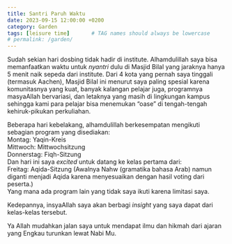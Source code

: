 ```yaml
---
title: Santri Paruh Waktu
date: 2023-09-15 12:00:00 +0200
category: Garden
tags: [leisure time]       # TAG names should always be lowercase
# permalink: /garden/
---
```


Sudah sekian hari dosbing tidak hadir di institute. Alhamdulillah saya bisa memanfaatkan waktu untuk _nyantri_ dulu di Masjid Bilal yang jaraknya hanya 5 menit naik sepeda dari institute. Dari 4 kota yang pernah saya tinggali (termasuk Aachen), Masjid Bilal ini menurut saya paling spesial karena komunitasnya yang kuat, banyak kalangan pelajar juga, programnya masyaAllah bervariasi, dan letaknya yang masih di lingkungan kampus sehingga kami para pelajar bisa menemukan “oase” di tengah-tengah kehiruk-pikukan perkuliahan.

Beberapa hari kebelakang, alhamdulillah berkesempatan mengikuti sebagian program yang disediakan:  
Montag: Yaqin-Kreis  
Mittwoch: Mittwochsitzung  
Donnerstag: Fiqh-Sitzung  
Dan hari ini saya _excited_ untuk datang ke kelas pertama dari:  
Freitag: Aqida-Sitzung (Awalnya Nahw (gramatika bahasa Arab) namun diganti menjadi Aqida karena menyesuaikan dengan hasil voting dari peserta.)  
Yang mana ada program lain yang tidak saya ikuti karena limitasi saya.  

Kedepannya, insyaAllah saya akan berbagi _insight_ yang saya dapat dari kelas-kelas tersebut.

Ya Allah mudahkan jalan saya untuk mendapat ilmu dan hikmah dari ajaran yang Engkau turunkan lewat Nabi Mu.